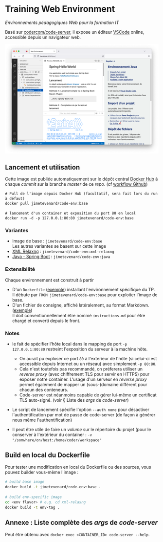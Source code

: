 #  Training Web Environment

*Environnements pédagogiques Web pour la formation IT*

Basé sur [codercom/code-server](https://github.com/cdr/code-server), il expose un éditeur [VSCode](https://code.visualstudio.com/) online, accessible depuis un navigateur web.

![screenshot](/java/screenshot-code-env-java.png)

## Lancement et utilisation

Cette image est publiée automatiquement sur le dépôt central [Docker Hub](https://hub.docker.com/r/jimetevenard/code-env/tags) à chaque *commit* sur la branche *master* de ce *repo*. (cf [workflow Github](.github/workflows/docker-image.yml))

````
# Pull de l'image depuis Docker Hub (facultatif, sera fait lors du run à défaut)
docker pull jimetevenard/code-env:base

# lancement d'un container et exposition du port 80 en local
docker run -d -p 127.0.0.1:80:80 jimetevenard/code-env:base
````

### Variantes

- Image de base : `jimetevenard/code-env:base`  
  Les autres variantes se basent sur cette image 
- [XML Relaxng](xml-relaxng/README.md) : `jimetevenard/code-env:xml-relaxng`
- [Java - Spring Boot](java/README.md) : `jimetevenard/code-env:java`

### Extensibilité

Chaque environnement est construit à partir

- D'un `Dockerfile` ([exemple](xml-relaxng/Dockerfile)) installant l'environnement spécifique du TP.  
  Il débute par `FROM jimetevenard/code-env:base` pour exploiter l'image de base.
- D'un fichier de consigne, affiché latéralement, au format Markdown. ([exemple](xml-relaxng/instructions.md))  
  Il doit conventionnellement être nommé `instructions.md` pour être chargé et converti depuis le front.

### Notes

* le fait de spécifier l'hôte local dans le mapping de port `-p 127.0.0.1:80:80` restreint l'exposition du serveur à la machine hôte.

  * On aurait pu exploser ce port `80` à l'exterieur de l'hôte (si celui-ci est accessible depuis Internet ou un réseau) avec simplement `-p 80:80`.
  * Cela n'est toutefois pas recommandé, on préferera utiliser un *reverse proxy* (avec chiffrement TLS pour servir en HTTPS) pour exposer notre container. L'usage d'un serveur en *reverse proxy* permet également de mapper un (sous-)domaine différent pour chacun des conteneurs.  
  * Code-server est néanmoins capable de gérer lui-même un certificat TLS auto-signé. (voir § Liste des *args* de *code-server*)

* Le script de lancement spécifie l'option `--auth none` pour désactiver l'authentification par mot de passe de code-server (de façon à générer nous même l'authentification)

* Il peut être utile de faire un *volume* sur le répertoire du projet (pour le conserver à l'extérieur du container : `-v "/somwhere/on/host:/home/coder/workspace"`

## Build en local du Dockerfile

Pour tester une modification en local du Dockerfile ou des sources, vous pouvez builder vous-même l'image :

````sh
# build base image
docker build -t jimetevenard/code-env:base .

# build env-specific image
cd <env flavor> # e.g. cd xml-relaxng
docker build -t env-tag .
````

## Annexe : Liste complète des *args* de *code-server*

Peut être obtenu avec `docker exec <CONTAINER_ID> code-server --help`.


